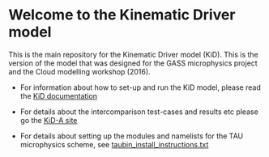 # Welcome to the Kinematic Driver model

This is the main repository for the Kinematic Driver model (KiD). This is the version of the model that was designed for the GASS microphysics project and the Cloud modelling workshop (2016).

- For information about how to set-up and run the KiD model, please read the [KiD documentation](https://github.com/Adehill/KiD-A/blob/master/docs/KiD_2.3.2625.pdf)

- For details about the intercomparison test-cases and results etc please go the [KiD-A site](https://adehill.github.io/KiD-A/)

- For details about setting up the modules and namelists for the TAU microphysics scheme, see [taubin_install_instructions.txt](https://github.com/aeolus-earth/KiD-A/blob/master/docs/taubin_install_instructions.txt)
